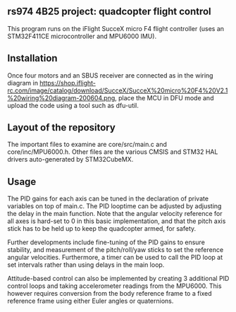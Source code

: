 ## rs974 4B25 project: quadcopter flight control 

This program runs on the iFlight SucceX micro F4 flight controller (uses an STM32F411CE microcontroller and MPU6000 IMU).

## Installation

Once four motors and an SBUS receiver are connected as in the wiring diagram in https://shop.iflight-rc.com/image/catalog/download/SucceX/SucceX%20micro%20F4%20V2.1%20wiring%20diagram-200604.png, place the MCU in DFU mode and upload the code using a tool such as dfu-util.

## Layout of the repository

The important files to examine are core/src/main.c and core/inc/MPU6000.h. Other files are the various CMSIS and STM32 HAL drivers auto-generated by STM32CubeMX.

## Usage

The PID gains for each axis can be tuned in the declaration of private variables on top of main.c. The PID looptime can be adjusted by adjusting the delay in the main function. Note that the angular velocity reference for all axes is hard-set to 0 in this basic implementation, and that the pitch axis stick has to be held up to keep the quadcopter armed, for safety. 

Further developments include fine-tuning of the PID gains to ensure stability, and measurement of the pitch/roll/yaw sticks to set the reference angular velocities. Furthermore, a timer can be used to call the PID loop at set intervals rather than using delays in the main loop.

Attitude-based control can also be implemented by creating 3 additional PID control loops and taking accelerometer readings from the MPU6000. This however requires conversion from the body reference frame to a fixed reference frame using either Euler angles or quaternions.

